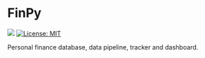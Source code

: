 # FinPy
![](https://img.shields.io/github/workflow/status/danielpdwalker/finpy/Python%20application/main)  [![License: MIT](https://img.shields.io/badge/License-MIT-yellow.svg)](https://opensource.org/licenses/MIT)


Personal finance database, data pipeline, tracker and dashboard.
